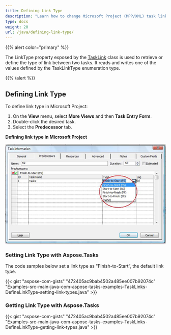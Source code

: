 ```yaml
---
title: Defining Link Type
description: "Learn how to change Microsoft Project (MPP/XML) task link types using Aspose.Tasks for Java."
type: docs
weight: 20
url: /java/defining-link-type/
---
```


{{% alert color="primary" %}}

The LinkType property exposed by the [TaskLink](https://apireference.aspose.com/tasks/java/com.aspose.tasks/TaskLink) class is used to retrieve or define the type of link between two tasks. It reads and writes one of the values defined by the TaskLinkType enumeration type.

{{% /alert %}}

## **Defining Link Type**
To define link type in Microsoft Project:

1. On the **View** menu, select **More Views** and then **Task Entry Form**.
2. Double-click the desired task.
3. Select the **Predecessor** tab.

**Defining link type in Microsoft Project**

![show task link type Microsoft Project](defining-link-type_1.png)

### **Setting Link Type with Aspose.Tasks**
The code samples below set a link type as "Finish-to-Start”, the default link type.

{{< gist "aspose-com-gists" "472405ac9bab4502a485ee007b92074c" "Examples-src-main-java-com-aspose-tasks-examples-TaskLinks-DefineLinkType-setting-link-types.java" >}}

### **Getting Link Type with Aspose.Tasks**

{{< gist "aspose-com-gists" "472405ac9bab4502a485ee007b92074c" "Examples-src-main-java-com-aspose-tasks-examples-TaskLinks-DefineLinkType-getting-link-types.java" >}}
